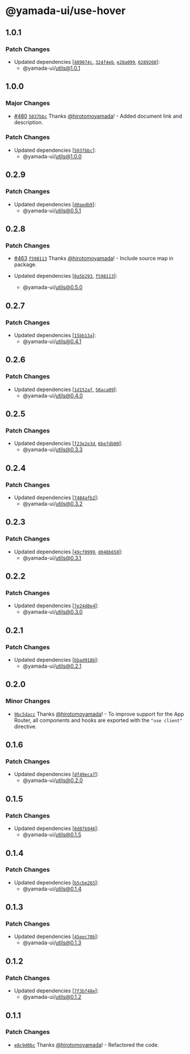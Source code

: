 # @yamada-ui/use-hover

## 1.0.1

### Patch Changes

- Updated dependencies [[`489074c`](https://github.com/hirotomoyamada/yamada-ui/commit/489074c686cf15f89917caab6b9e715d3856e2e1), [`324f4eb`](https://github.com/hirotomoyamada/yamada-ui/commit/324f4eb82be80b634ca90d5022720af1af2b6599), [`e28a099`](https://github.com/hirotomoyamada/yamada-ui/commit/e28a099242d827f6e3a4410d4f38a62c28ae6fd7), [`6289260`](https://github.com/hirotomoyamada/yamada-ui/commit/62892609fcd0f68f7c78a8c6bec37907b7a846f0)]:
  - @yamada-ui/utils@1.0.1

## 1.0.0

### Major Changes

- [#480](https://github.com/hirotomoyamada/yamada-ui/pull/480) [`5037bbc`](https://github.com/hirotomoyamada/yamada-ui/commit/5037bbc5e6dc804b6156fad716eb09e053183bf8) Thanks [@hirotomoyamada](https://github.com/hirotomoyamada)! - Added document link and description.

### Patch Changes

- Updated dependencies [[`5037bbc`](https://github.com/hirotomoyamada/yamada-ui/commit/5037bbc5e6dc804b6156fad716eb09e053183bf8)]:
  - @yamada-ui/utils@1.0.0

## 0.2.9

### Patch Changes

- Updated dependencies [[`d0aedb9`](https://github.com/hirotomoyamada/yamada-ui/commit/d0aedb9ab9ba4b064668655fc9d77d569c63c9bf)]:
  - @yamada-ui/utils@0.5.1

## 0.2.8

### Patch Changes

- [#463](https://github.com/hirotomoyamada/yamada-ui/pull/463) [`f598113`](https://github.com/hirotomoyamada/yamada-ui/commit/f5981132b9e3c38cfa5f6592fbc15f9a49e89686) Thanks [@hirotomoyamada](https://github.com/hirotomoyamada)! - Include source map in package.

- Updated dependencies [[`0a5b293`](https://github.com/hirotomoyamada/yamada-ui/commit/0a5b2937da6547be13c117f5efbadbb2a79eeb16), [`f598113`](https://github.com/hirotomoyamada/yamada-ui/commit/f5981132b9e3c38cfa5f6592fbc15f9a49e89686)]:
  - @yamada-ui/utils@0.5.0

## 0.2.7

### Patch Changes

- Updated dependencies [[`15bb13a`](https://github.com/hirotomoyamada/yamada-ui/commit/15bb13a4c921dd80a617205c4875f0b9ee36ad4f)]:
  - @yamada-ui/utils@0.4.1

## 0.2.6

### Patch Changes

- Updated dependencies [[`1d152af`](https://github.com/hirotomoyamada/yamada-ui/commit/1d152af140eb90965aab962fce285e5e0053d2a0), [`58aca09`](https://github.com/hirotomoyamada/yamada-ui/commit/58aca09239d453b5d5d5ba0958ebd6dfdab31485)]:
  - @yamada-ui/utils@0.4.0

## 0.2.5

### Patch Changes

- Updated dependencies [[`f23e2e3d`](https://github.com/hirotomoyamada/yamada-ui/commit/f23e2e3d5d9c7dc56bd76c0a6639e77a0210fa4b), [`6be7db00`](https://github.com/hirotomoyamada/yamada-ui/commit/6be7db002112720dbc9fc962a9380476e7481b83)]:
  - @yamada-ui/utils@0.3.3

## 0.2.4

### Patch Changes

- Updated dependencies [[`7484afb2`](https://github.com/hirotomoyamada/yamada-ui/commit/7484afb2998f47e57818245286b91d412e8e1093)]:
  - @yamada-ui/utils@0.3.2

## 0.2.3

### Patch Changes

- Updated dependencies [[`49cf0999`](https://github.com/hirotomoyamada/yamada-ui/commit/49cf0999e6b3aededb08c6f8f80fd3209cddeb27), [`d048b650`](https://github.com/hirotomoyamada/yamada-ui/commit/d048b650fccb91c281ea4bbebee104dd2b7d18f0)]:
  - @yamada-ui/utils@0.3.1

## 0.2.2

### Patch Changes

- Updated dependencies [[`7e24d8e4`](https://github.com/hirotomoyamada/yamada-ui/commit/7e24d8e4557912cedd3856242c67ba972b824334)]:
  - @yamada-ui/utils@0.3.0

## 0.2.1

### Patch Changes

- Updated dependencies [[`bbad918b`](https://github.com/hirotomoyamada/yamada-ui/commit/bbad918b75312ad4656448c9e9e37bdce5d1c14d)]:
  - @yamada-ui/utils@0.2.1

## 0.2.0

### Minor Changes

- [`9bc5dacc`](https://github.com/hirotomoyamada/yamada-ui/commit/9bc5dacc3d10be62a8593b6cea89e97924f34c50) Thanks [@hirotomoyamada](https://github.com/hirotomoyamada)! - To improve support for the App Router, all components and hooks are exported with the `"use client"` directive.

## 0.1.6

### Patch Changes

- Updated dependencies [[`df49eca7`](https://github.com/hirotomoyamada/yamada-ui/commit/df49eca7b61acc637fa9eb9ba5e3665e769ed3a8)]:
  - @yamada-ui/utils@0.2.0

## 0.1.5

### Patch Changes

- Updated dependencies [[`0d07b946`](https://github.com/hirotomoyamada/yamada-ui/commit/0d07b9460b217c3d8c6b7e667eee114f6f9acf3e)]:
  - @yamada-ui/utils@0.1.5

## 0.1.4

### Patch Changes

- Updated dependencies [[`b5cbe265`](https://github.com/hirotomoyamada/yamada-ui/commit/b5cbe26510fa7f437538a2ddd36daa6c918b0f35)]:
  - @yamada-ui/utils@0.1.4

## 0.1.3

### Patch Changes

- Updated dependencies [[`45eec70b`](https://github.com/hirotomoyamada/yamada-ui/commit/45eec70b0ec611b245a15be3d6ac5f203f403ebc)]:
  - @yamada-ui/utils@0.1.3

## 0.1.2

### Patch Changes

- Updated dependencies [[`7f3bf48e`](https://github.com/hirotomoyamada/yamada-ui/commit/7f3bf48e27e7b3dced7c0a5bb7d1b7ac9e041289)]:
  - @yamada-ui/utils@0.1.2

## 0.1.1

### Patch Changes

- [`e8c9d0bc`](https://github.com/hirotomoyamada/yamada-ui/commit/e8c9d0bc97ebd8bcb28632809aa9b2dd1699c67f) Thanks [@hirotomoyamada](https://github.com/hirotomoyamada)! - Refactored the code.
